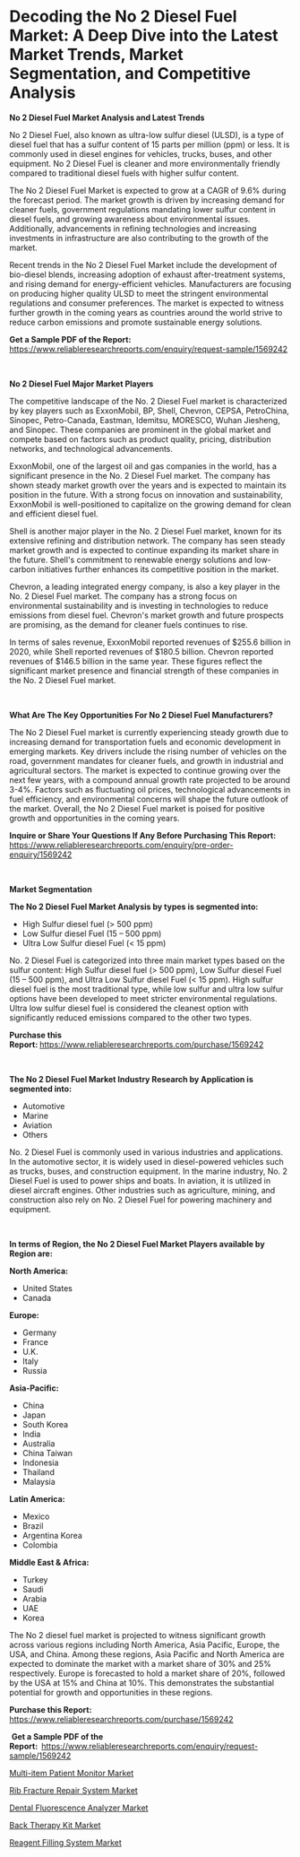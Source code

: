 <p><h1>Decoding the No 2 Diesel Fuel Market: A Deep Dive into the Latest Market Trends, Market Segmentation, and Competitive Analysis</h1></p><p><strong>No 2 Diesel Fuel Market Analysis and Latest Trends</strong></p>
<p><p>No 2 Diesel Fuel, also known as ultra-low sulfur diesel (ULSD), is a type of diesel fuel that has a sulfur content of 15 parts per million (ppm) or less. It is commonly used in diesel engines for vehicles, trucks, buses, and other equipment. No 2 Diesel Fuel is cleaner and more environmentally friendly compared to traditional diesel fuels with higher sulfur content.</p><p>The No 2 Diesel Fuel Market is expected to grow at a CAGR of 9.6% during the forecast period. The market growth is driven by increasing demand for cleaner fuels, government regulations mandating lower sulfur content in diesel fuels, and growing awareness about environmental issues. Additionally, advancements in refining technologies and increasing investments in infrastructure are also contributing to the growth of the market.</p><p>Recent trends in the No 2 Diesel Fuel Market include the development of bio-diesel blends, increasing adoption of exhaust after-treatment systems, and rising demand for energy-efficient vehicles. Manufacturers are focusing on producing higher quality ULSD to meet the stringent environmental regulations and consumer preferences. The market is expected to witness further growth in the coming years as countries around the world strive to reduce carbon emissions and promote sustainable energy solutions.</p></p>
<p><strong>Get a Sample PDF of the Report:&nbsp;</strong> <a href="https://www.reliableresearchreports.com/enquiry/request-sample/1569242">https://www.reliableresearchreports.com/enquiry/request-sample/1569242</a></p>
<p>&nbsp;</p>
<p><strong>No 2 Diesel Fuel Major Market Players</strong></p>
<p><p>The competitive landscape of the No. 2 Diesel Fuel market is characterized by key players such as ExxonMobil, BP, Shell, Chevron, CEPSA, PetroChina, Sinopec, Petro-Canada, Eastman, Idemitsu, MORESCO, Wuhan Jiesheng, and Sinopec. These companies are prominent in the global market and compete based on factors such as product quality, pricing, distribution networks, and technological advancements.</p><p>ExxonMobil, one of the largest oil and gas companies in the world, has a significant presence in the No. 2 Diesel Fuel market. The company has shown steady market growth over the years and is expected to maintain its position in the future. With a strong focus on innovation and sustainability, ExxonMobil is well-positioned to capitalize on the growing demand for clean and efficient diesel fuel.</p><p>Shell is another major player in the No. 2 Diesel Fuel market, known for its extensive refining and distribution network. The company has seen steady market growth and is expected to continue expanding its market share in the future. Shell's commitment to renewable energy solutions and low-carbon initiatives further enhances its competitive position in the market.</p><p>Chevron, a leading integrated energy company, is also a key player in the No. 2 Diesel Fuel market. The company has a strong focus on environmental sustainability and is investing in technologies to reduce emissions from diesel fuel. Chevron's market growth and future prospects are promising, as the demand for cleaner fuels continues to rise.</p><p>In terms of sales revenue, ExxonMobil reported revenues of $255.6 billion in 2020, while Shell reported revenues of $180.5 billion. Chevron reported revenues of $146.5 billion in the same year. These figures reflect the significant market presence and financial strength of these companies in the No. 2 Diesel Fuel market.</p></p>
<p>&nbsp;</p>
<p><strong>What Are The Key Opportunities For No 2 Diesel Fuel Manufacturers?</strong></p>
<p><p>The No 2 Diesel Fuel market is currently experiencing steady growth due to increasing demand for transportation fuels and economic development in emerging markets. Key drivers include the rising number of vehicles on the road, government mandates for cleaner fuels, and growth in industrial and agricultural sectors. The market is expected to continue growing over the next few years, with a compound annual growth rate projected to be around 3-4%. Factors such as fluctuating oil prices, technological advancements in fuel efficiency, and environmental concerns will shape the future outlook of the market. Overall, the No 2 Diesel Fuel market is poised for positive growth and opportunities in the coming years.</p></p>
<p><strong>Inquire or Share Your Questions If Any Before Purchasing This Report:</strong> <a href="https://www.reliableresearchreports.com/enquiry/pre-order-enquiry/1569242">https://www.reliableresearchreports.com/enquiry/pre-order-enquiry/1569242</a></p>
<p>&nbsp;</p>
<p><strong>Market Segmentation</strong></p>
<p><strong>The No 2 Diesel Fuel Market Analysis by types is segmented into:</strong></p>
<p><ul><li>High Sulfur diesel fuel (> 500 ppm)</li><li>Low Sulfur diesel Fuel (15 – 500 ppm)</li><li>Ultra Low Sulfur diesel Fuel (< 15 ppm)</li></ul></p>
<p><p>No. 2 Diesel Fuel is categorized into three main market types based on the sulfur content: High Sulfur diesel fuel (> 500 ppm), Low Sulfur diesel Fuel (15 – 500 ppm), and Ultra Low Sulfur diesel Fuel (< 15 ppm). High sulfur diesel fuel is the most traditional type, while low sulfur and ultra low sulfur options have been developed to meet stricter environmental regulations. Ultra low sulfur diesel fuel is considered the cleanest option with significantly reduced emissions compared to the other two types.</p></p>
<p><strong>Purchase this Report:&nbsp;</strong><a href="https://www.reliableresearchreports.com/purchase/1569242">https://www.reliableresearchreports.com/purchase/1569242</a></p>
<p>&nbsp;</p>
<p><strong>The No 2 Diesel Fuel Market Industry Research by Application is segmented into:</strong></p>
<p><ul><li>Automotive</li><li>Marine</li><li>Aviation</li><li>Others</li></ul></p>
<p><p>No. 2 Diesel Fuel is commonly used in various industries and applications. In the automotive sector, it is widely used in diesel-powered vehicles such as trucks, buses, and construction equipment. In the marine industry, No. 2 Diesel Fuel is used to power ships and boats. In aviation, it is utilized in diesel aircraft engines. Other industries such as agriculture, mining, and construction also rely on No. 2 Diesel Fuel for powering machinery and equipment.</p></p>
<p>&nbsp;</p>
<p><strong>In terms of Region, the No 2 Diesel Fuel Market Players available by Region are:</strong></p>
<p>
    <p> <strong> North America: </strong>
        <ul>
            <li>United States</li>
            <li>Canada</li>
        </ul>
        </p> 
    <p> <strong> Europe: </strong>
        <ul>
            <li>Germany</li>
            <li>France</li>
            <li>U.K.</li>
            <li>Italy</li>
            <li>Russia</li>
        </ul>
        </p> 
    <p> <strong> Asia-Pacific: </strong>
        <ul>
            <li>China</li>
            <li>Japan</li>
            <li>South Korea</li>
            <li>India</li>
            <li>Australia</li>
            <li>China Taiwan</li>
            <li>Indonesia</li>
            <li>Thailand</li>
            <li>Malaysia</li>
        </ul>
        </p> 
    <p> <strong> Latin America: </strong>
        <ul>
            <li>Mexico</li>
            <li>Brazil</li>
            <li>Argentina Korea</li>
            <li>Colombia</li>
        </ul>
        </p> 
    <p> <strong> Middle East & Africa: </strong>
        <ul>
            <li>Turkey</li>
            <li>Saudi</li>
            <li>Arabia</li>
            <li>UAE</li>
            <li>Korea</li>
        </ul>
    </p>
    </p>
<p><p>The No 2 diesel fuel market is projected to witness significant growth across various regions including North America, Asia Pacific, Europe, the USA, and China. Among these regions, Asia Pacific and North America are expected to dominate the market with a market share of 30% and 25% respectively. Europe is forecasted to hold a market share of 20%, followed by the USA at 15% and China at 10%. This demonstrates the substantial potential for growth and opportunities in these regions.</p></p>
<p><strong>Purchase this Report: </strong><a href="https://www.reliableresearchreports.com/purchase/1569242">https://www.reliableresearchreports.com/purchase/1569242</a></p>
<p>&nbsp;<strong>Get a Sample PDF of the Report:&nbsp;&nbsp;</strong><a href="https://www.reliableresearchreports.com/enquiry/request-sample/1569242">https://www.reliableresearchreports.com/enquiry/request-sample/1569242</a></p>
<p><strong></strong></p>
<p><p><a href="https://github.com/josesg55/Market-Research-Report-List-1/blob/main/multi-item-patient-monitor-market.md">Multi-item Patient Monitor Market</a></p><p><a href="https://github.com/mancsybtousav/Market-Research-Report-List-1/blob/main/rib-fracture-repair-system-market.md">Rib Fracture Repair System Market</a></p><p><a href="https://github.com/indrystar/Market-Research-Report-List-2/blob/main/dental-fluorescence-analyzer-market.md">Dental Fluorescence Analyzer Market</a></p><p><a href="https://github.com/AKSHATREPORTPRIME/Market-Research-Report-List-3/blob/main/back-therapy-kit-market.md">Back Therapy Kit Market</a></p><p><a href="https://github.com/josesg55/Market-Research-Report-List-1/blob/main/reagent-filling-system-market.md">Reagent Filling System Market</a></p></p>